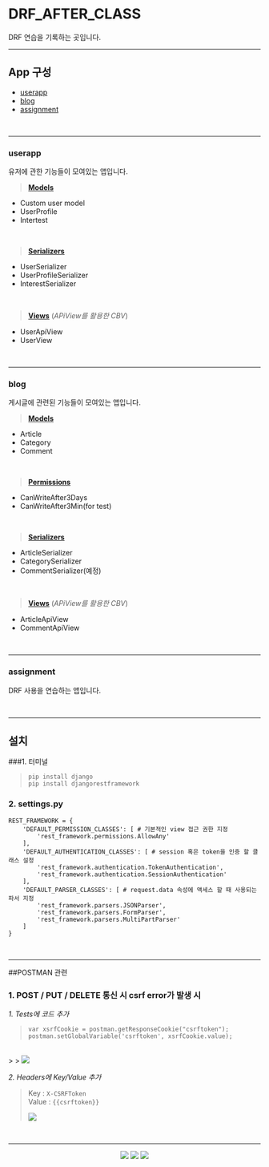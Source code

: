 # DRF_AFTER_CLASS

DRF 연습을 기록하는 곳입니다.



<hr>

## App 구성
- [userapp](https://github.com/KEEMSY/DRF_AFTER_CLASS/tree/main/userapp)
- [blog](https://github.com/KEEMSY/DRF_AFTER_CLASS/tree/main/blog)
- [assignment](https://github.com/KEEMSY/DRF_AFTER_CLASS/tree/main/assignmnet)

<br>

<hr>

### userapp
유저에 관한 기능들이 모여있는 앱입니다.


> **[Models](https://github.com/KEEMSY/DRF_AFTER_CLASS/blob/main/userapp/models.py)**
- Custom user model 
- UserProfile
- Intertest

<br>

> **[Serializers](https://github.com/KEEMSY/DRF_AFTER_CLASS/blob/main/userapp/serializers.py)**
- UserSerializer
- UserProfileSerializer
- InterestSerializer

<br>

> **[Views](https://github.com/KEEMSY/DRF_AFTER_CLASS/blob/main/userapp/views.py)** (*APiView를 활용한 CBV*)
- UserApiView
- UserView

<br>

<hr>

### blog
게시글에 관련된 기능들이 모여있는 앱입니다.
> **[Models](https://github.com/KEEMSY/DRF_AFTER_CLASS/blob/main/blog/models.py)**
- Article
- Category
- Comment

<br>

> **[Permissions](https://github.com/KEEMSY/DRF_AFTER_CLASS/blob/main/blog/permissions.py)**
- CanWriteAfter3Days
- CanWriteAfter3Min(for test)


<br>

> **[Serializers](https://github.com/KEEMSY/DRF_AFTER_CLASS/blob/main/blog/serializers.py)**
- ArticleSerializer
- CategorySerializer
- CommentSerializer(예정)

<br>

> **[Views](https://github.com/KEEMSY/DRF_AFTER_CLASS/blob/main/blog/views.py)** (*APiView를 활용한 CBV*)
- ArticleApiView
- CommentApiView

<br>

<hr>

### assignment
DRF 사용을 연습하는 앱입니다.

<br>

<hr>

## 설치
###1. 터미널

>`pip install django` <br>
`pip install djangorestframework`

### 2. settings.py
```
REST_FRAMEWORK = {
    'DEFAULT_PERMISSION_CLASSES': [ # 기본적인 view 접근 권한 지정
        'rest_framework.permissions.AllowAny'
    ],
    'DEFAULT_AUTHENTICATION_CLASSES': [ # session 혹은 token을 인증 할 클래스 설정
        'rest_framework.authentication.TokenAuthentication',
        'rest_framework.authentication.SessionAuthentication'
    ],
    'DEFAULT_PARSER_CLASSES': [ # request.data 속성에 액세스 할 때 사용되는 파서 지정
        'rest_framework.parsers.JSONParser',
        'rest_framework.parsers.FormParser',
        'rest_framework.parsers.MultiPartParser'
    ]
}
```
<br>
 
<hr>

##POSTMAN 관련
### 1. POST / PUT / DELETE 통신 시 csrf error가 발생 시

*1. Tests에 코드 추가* 
>`var xsrfCookie = postman.getResponseCookie("csrftoken");
postman.setGlobalVariable('csrftoken', xsrfCookie.value);` 
<br> 
> 
> <img src="https://img1.daumcdn.net/thumb/R1280x0/?scode=mtistory2&fname=https%3A%2F%2Fblog.kakaocdn.net%2Fdn%2FbubzlV%2FbtrEQSVVouv%2FSMXK2QdxnGrOqFkiIdpFjk%2Fimg.png">

*2. Headers에 Key/Value 추가*

>Key : `X-CSRFToken` <br>
Value : `{{csrftoken}}` 
> <br>
> 
> <img src="https://img1.daumcdn.net/thumb/R1280x0/?scode=mtistory2&fname=https%3A%2F%2Fblog.kakaocdn.net%2Fdn%2FbNkOvK%2FbtrEJIHAKp0%2FuXZLfgNgk5YjhDAmRhyDN1%2Fimg.png">

<br>

<hr>
<div align=center>
    <p>
        <img src="https://img.shields.io/badge/Python-3.9-blue?logo=python&logoColor=white">
        <img src="https://img.shields.io/badge/Django-4.0.5-0c4b33?logo=django&logoColor=white">
        <a href="https://hits.seeyoufarm.com"><img src="https://hits.seeyoufarm.com/api/count/incr/badge.svg?url=https%3A%2F%2Fgithub.com%2FKEEMSY%2FDRF_AFTER_CLASS&count_bg=%23C83D3D&title_bg=%23555555&icon=&icon_color=%23E7E7E7&title=hits&edge_flat=false"/></a>
    </p>
</div>
